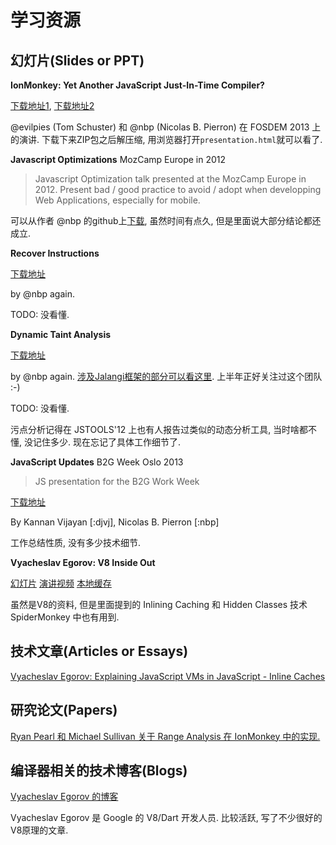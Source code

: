 # 学习资源

## 幻灯片(Slides or PPT)

**IonMonkey: Yet Another JavaScript Just-In-Time Compiler?**

[下载地址1](https://github.com/evilpie/ionmonkey-fosdem2013),
[下载地址2](https://github.com/nbp/ionmonkey-fosdem2013)

@evilpies (Tom Schuster) 和 @nbp (Nicolas B. Pierron) 在 FOSDEM 2013 上的演讲.
下载下来ZIP包之后解压缩, 用浏览器打开`presentation.html`就可以看了.

**Javascript Optimizations** MozCamp Europe in 2012

> Javascript Optimization talk presented at the MozCamp Europe in 2012. Present bad / good practice to avoid / adopt when developping Web Applications, especially for mobile.

可以从作者 @nbp 的github上[下载](https://github.com/nbp/mozcamp-eu-2012-js-optim),
虽然时间有点久, 但是里面说大部分结论都还成立.

**Recover Instructions**

[下载地址](https://nbp.github.io/slides/RInstruction)

by @nbp again.

TODO: 没看懂.

**Dynamic Taint Analysis**

[下载地址](https://nbp.github.io/slides/TaintAnalysis)

by @nbp again. [涉及Jalangi框架的部分可以看这里](https://github.com/Berkeley-Correctness-Group/Jalangi-Berkeley). 上半年正好关注过这个团队 :-)

TODO: 没看懂.

污点分析记得在 JSTOOLS'12 上也有人报告过类似的动态分析工具, 当时啥都不懂, 没记住多少. 现在忘记了具体工作细节了.


**JavaScript Updates** B2G Week Oslo 2013

> JS presentation for the B2G Work Week

[下载地址](https://github.com/nbp/oslo-2013)

By Kannan Vijayan [:djvj], Nicolas B. Pierron [:nbp]

工作总结性质, 没有多少技术细节.

**Vyacheslav Egorov: V8 Inside Out**

[幻灯片](http://s3.mrale.ph/webrebels2012.pdf)
[演讲视频](http://vimeo.com/43334972)
[本地缓存](res/V8-Inside-Out-Vyacheslav-Egorov-mraleph-webrebels2012.pdf)

虽然是V8的资料, 但是里面提到的 Inlining Caching 和 Hidden Classes 技术 SpiderMonkey 中也有用到.

## 技术文章(Articles or Essays)

[Vyacheslav Egorov: Explaining JavaScript VMs in JavaScript - Inline Caches](http://mrale.ph/blog/2012/06/03/explaining-js-vms-in-js-inline-caches.html)

## 研究论文(Papers)

[Ryan Pearl 和 Michael Sullivan 关于 Range Analysis 在 IonMonkey 中的实现.](http://www.endofunctor.org/~cmplrz/paper.pdf)

## 编译器相关的技术博客(Blogs)

[Vyacheslav Egorov 的博客](http://mrale.ph/)

Vyacheslav Egorov 是 Google 的 V8/Dart 开发人员. 比较活跃, 写了不少很好的V8原理的文章.

